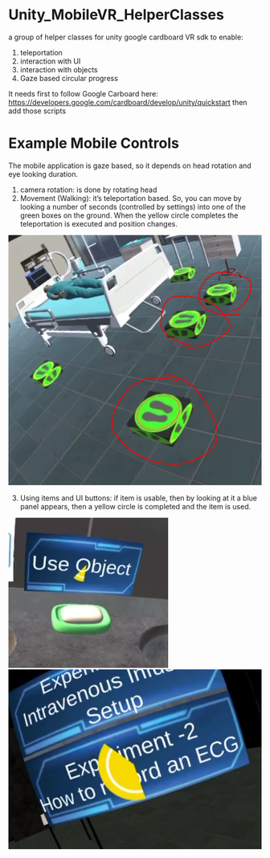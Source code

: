 # Unity_MobileVR_HelperClasses
a group of helper classes for unity google cardboard VR sdk to enable:
1. teleportation
2. interaction with UI
3. interaction with objects
4. Gaze based circular progress

It needs first to follow Google Carboard here: https://developers.google.com/cardboard/develop/unity/quickstart 
then add those scripts

# Example Mobile Controls
The mobile application is gaze based, so it depends on head rotation and eye looking duration.
1. camera rotation: is done by rotating head
2. Movement (Walking): it’s teleportation based. So, you can move by looking a number of seconds (controlled by settings) into one of the green boxes on the ground. When the yellow circle completes the teleportation is executed and position changes.

![moving](/move.PNG)

3. Using items and UI buttons: if item is usable, then by looking at it a blue panel appears, then a yellow circle is completed and the item is used. 

![using](/use-1.PNG)
![using](/ui.PNG)
